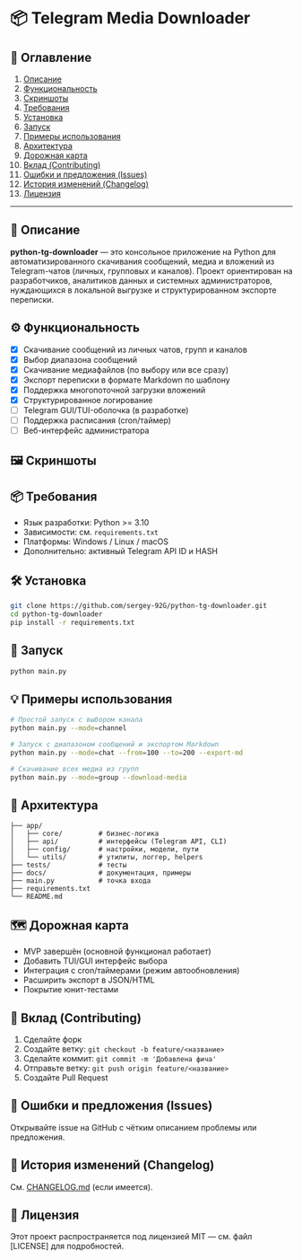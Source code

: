 # 📦 Telegram Media Downloader

## 📑 Оглавление
1. [Описание](#описание)
2. [Функциональность](#функциональность)
3. [Скриншоты](#скриншоты)
4. [Требования](#требования)
5. [Установка](#установка)
6. [Запуск](#запуск)
7. [Примеры использования](#примеры-использования)
8. [Архитектура](#архитектура)
9. [Дорожная карта](#дорожная-карта)
10. [Вклад (Contributing)](#вклад-contributing)
11. [Ошибки и предложения (Issues)](#ошибки-и-предложения-issues)
12. [История изменений (Changelog)](#история-изменений-changelog)
13. [Лицензия](#лицензия)

---

## 📌 Описание

**python-tg-downloader** — это консольное приложение на Python для автоматизированного скачивания сообщений, медиа и вложений из Telegram-чатов (личных, групповых и каналов). Проект ориентирован на разработчиков, аналитиков данных и системных администраторов, нуждающихся в локальной выгрузке и структурированном экспорте переписки.

## ⚙️ Функциональность

- [x] Скачивание сообщений из личных чатов, групп и каналов
- [x] Выбор диапазона сообщений
- [x] Скачивание медиафайлов (по выбору или все сразу)
- [x] Экспорт переписки в формате Markdown по шаблону
- [x] Поддержка многопоточной загрузки вложений
- [x] Структурированное логирование
- [ ] Telegram GUI/TUI-оболочка (в разработке)
- [ ] Поддержка расписания (cron/таймер)
- [ ] Веб-интерфейс администратора

## 🖼️ Скриншоты



## 📦 Требования

- Язык разработки: Python >= 3.10
- Зависимости: см. `requirements.txt`
- Платформы: Windows / Linux / macOS
- Дополнительно: активный Telegram API ID и HASH

## 🛠️ Установка

```bash
git clone https://github.com/sergey-92G/python-tg-downloader.git
cd python-tg-downloader
pip install -r requirements.txt
````

## 🚀 Запуск

```bash
python main.py
```

## 💡 Примеры использования

```bash
# Простой запуск с выбором канала
python main.py --mode=channel

# Запуск с диапазоном сообщений и экспортом Markdown
python main.py --mode=chat --from=100 --to=200 --export-md

# Скачивание всех медиа из групп
python main.py --mode=group --download-media
```

## 🧱 Архитектура

```
├── app/
│   ├── core/         # бизнес-логика
│   ├── api/          # интерфейсы (Telegram API, CLI)
│   ├── config/       # настройки, модели, пути
│   └── utils/        # утилиты, логгер, helpers
├── tests/            # тесты
├── docs/             # документация, примеры
├── main.py           # точка входа
├── requirements.txt
└── README.md
```

## 🗺️ Дорожная карта

* MVP завершён (основной функционал работает)
* Добавить TUI/GUI интерфейс выбора
* Интеграция с cron/таймерами (режим автообновления)
* Расширить экспорт в JSON/HTML
* Покрытие юнит-тестами

## 🤝 Вклад (Contributing)

1. Сделайте форк
2. Создайте ветку: `git checkout -b feature/<название>`
3. Сделайте коммит: `git commit -m 'Добавлена фича'`
4. Отправьте ветку: `git push origin feature/<название>`
5. Создайте Pull Request

## 🐞 Ошибки и предложения (Issues)

Открывайте issue на GitHub с чётким описанием проблемы или предложения.

## 📜 История изменений (Changelog)

См. [CHANGELOG.md](CHANGELOG.md) (если имеется).

## 📄 Лицензия

Этот проект распространяется под лицензией MIT — см. файл [LICENSE] для подробностей.
